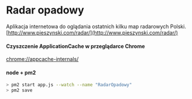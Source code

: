 # Radar opadowy
Aplikacja internetowa do oglądania ostatnich kilku map radarowych Polski.
[http://www.pieszynski.com/radar/](http://www.pieszynski.com/radar/)

#### Czyszczenie ApplicationCache w przeglądarce Chrome
[chrome://appcache-internals/](chrome://appcache-internals/)

#### node + pm2
```bash
> pm2 start app.js --watch --name "RadarOpadowy"
> pm2 save
```